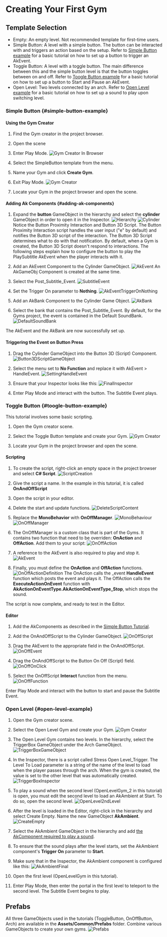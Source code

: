 # Creating Your First Gym

## Template Selection
- Empty: An empty level. Not recommended template for first-time users.
- Simple Button: A level with a simple button. The button can be interacted with and triggers an action based on the setup. Refer to [Simple Button example](#simple-button-example) for a basic tutorial on how to set up a button to trigger an AkEvent.
- Toggle Button: A level with a toggle button. The main difference between this and the simple button level is that the button toggles between on and off. Refer to [Toogle Button example](#toogle-button-example) for a basic tutorial on how to set up a button to Start and Pause an AkEvent.
- Open Level: Two levels connected by an arch. Refer to [Open Level example](#open-level-example) for a basic tutorial on how to set up a sound to play upon switching level.

### Simple Button {#simple-button-example}

#### Using the Gym Creator

1. Find the Gym creator in the project browser.
2. Open the scene
3. Enter Play Mode.
![Gym Creator In Browser](../../../Documentation/Images/GymCreatorProjectBrowser.png)

4. Select the SimpleButton template from the menu.
5. Name your Gym and click **Create Gym**.
6. Exit Play Mode.
![Gym Creator](../../../Documentation/Images/SimpleButtonTutorial/GymCreator.png)

7. Locate your Gym in the project browser and open the scene.

#### Adding Ak Components {#adding-ak-components}
1. Expand the **button** GameObject in the hierarchy and select the **cylinder** GameObject in order to open it in the Inspector.
![Hierarchy](../../../Documentation/Images/Hierarchy.png)
![Cylinder](../../../Documentation/Images/Cylinder.png)
Notice the Button Proximity Interaction and Button 3D Script. The Button Proximity Interaction script handles the user input ("e" by default) and notifies the Button 3D script of the interaction. The Button 3D Script determines what to do with that notification. By default, when a Gym is created, the Button 3D Script doesn't respond to interactions. The following steps explain how to configure the button to play the PlaySubtitle AkEvent when the player interacts with it.

2. Add an AkEvent Component to the Cylinder GameObject.
![AkEvent](../../../Documentation/Images/SimpleButtonTutorial/AkEvent.png)
An AkGameObj Component is created at the same time.
3. Select the Post_Subtitle_Event.
![SubtitleEvent](../../../Documentation/Images/SimpleButtonTutorial/SubtitleEventSelection.png)
4. Set the Trigger On parameter to **Nothing**.
![AkEventTriggerOnNothing](../../../Documentation/Images/SimpleButtonTutorial/AkEventTriggerOnNothing.png)

5. Add an AkBank Component to the Cylinder Game Object.
![AkBank](../../../Documentation/Images/SimpleButtonTutorial/AkBank.png)

6. Select the bank that contains the Post_Subtitle_Event. By default, for the Gyms project, the event is contained in the Default SoundBank.
![DefaultSoundBank](../../../Documentation/Images/SimpleButtonTutorial/DefaultSoundBankSelection.png)

The AkEvent and the AkBank are now successfully set up.

#### Triggering the Event on Button Press

1. Drag the Cylinder GameObject into the Button 3D (Script) Component.
![Button3DScriptGameObject](../../../Documentation/Images/SimpleButtonTutorial/Button3DScriptGameObject.png)

2. Select the menu set to **No Function** and replace it with AkEvent > HandleEvent.
![SettingHandleEvent](../../../Documentation/Images/SimpleButtonTutorial/SettingHandleEvent.png)

3. Ensure that your Inspector looks like this:
![FinalInspector](../../../Documentation/Images/SimpleButtonTutorial/FinalInspector.png)

4. Enter Play Mode and interact with the button. The Subtitle Event plays.

### Toggle Button {#toogle-button-example}

This tutorial involves some basic scripting.

1. Open the Gym creator scene.

2. Select the Toggle Button template and create your Gym.
![Gym Creator](../../../Documentation/Images/ToggleButtonTutorial/GymCreator.png)

3. Locate your Gym in the project browser and open the scene.

#### Scripting

1. To create the script, right-click an empty space in the project browser and select <b>C# Script</b>.
![ScriptCreation](../../../Documentation/Images/ToggleButtonTutorial/ScriptCreation.png)

2. Give the script a name. In the example in this tutorial, it is called **OnAndOffScript**

3. Open the script in your editor.
4. Delete the start and update functions.
![DeleteScriptContent](../../../Documentation/Images/ToggleButtonTutorial/DeleteScriptContent.png)

5. Replace the **MonoBehavior** with **OnOffManager**.
![MonoBehaviour](../../../Documentation/Images/ToggleButtonTutorial/MonoBehaviour.png)
![OnOffManager](../../../Documentation/Images/ToggleButtonTutorial/OnOffManager.png)

6. The OnOffManager is a custom class that is part of the Gyms. It contains two function that need to be overriden: **OnAction** and **OffAction**. Add them to your script:
![OnOffAction](../../../Documentation/Images/ToggleButtonTutorial/OnOffAction.png)

7. A reference to the AkEvent is also required to play and stop it.
![AkEvent](../../../Documentation/Images/ToggleButtonTutorial/AkEvent.png)

8. Finally, you must define the **OnAction** and **OffAction** functions.
![OnOffActionDefinition](../../../Documentation/Images/ToggleButtonTutorial/OnOffActionDefinition.png)
The OnAction calls the _event **HandleEvent** function which posts the event and plays it.
The OffAction calls the **ExecuteActionOnEvent** function with **AkActionOnEventType.AkActionOnEventType_Stop**, which stops the sound.

The script is now complete, and ready to test in the Editor.

#### Editor

1. Add the AkComponents as described in the [Simple Button Tutorial](#adding-ak-components).

2. Add the OnAndOffScript to the Cylinder GameObject.
![OnOffScript](../../../Documentation/Images/ToggleButtonTutorial/OnOffScript.png)
3. Drag the AkEvent to the appropriate field in the OnAndOffScript.
![OnOffEvent](../../../Documentation/Images/ToggleButtonTutorial/OnOffEvent.png)
4. Drag the OnAndOffScript to the Button On Off (Script) field.
![OnOffOnClick](../../../Documentation/Images/ToggleButtonTutorial/OnOffOnClick.png)
5. Select the OnOffScript **Interact** function from the menu.
![OnOffFunction](../../../Documentation/Images/ToggleButtonTutorial/OnOffFunction.png)

Enter Play Mode and interact with the button to start and pause the Subtitle Event.

### Open Level {#open-level-example}

1. Open the Gym creator scene.
2. Select the Open Level Gym and create your Gym.
![Gym Creator](../../../Documentation/Images/OpenLevelTutorial/GymCreator.png)

3. The Open Level Gym contains two levels. In the hierarchy, select the TriggerBox GameObject under the Arch GameObject.
![TriggerBoxGameObject](../../../Documentation/Images/OpenLevelTutorial/TriggerBoxGameObject.png)

4. In the Inspector, there is a script called Stress Open Level_Trigger. The Level To Load parameter is a string of the name of the level to load when the player passes through the arch. When the gym is created, the value is set to the other level that was automatically created.
![TriggerBoxInspector](../../../Documentation/Images/OpenLevelTutorial/TriggerBoxInspector.png)

5. To play a sound when the second level (OpenLevelGym_2 in this tutorial) is open, you must edit the second level to load an AkAmbient at Start. To do so, open the second level.
![OpenLevel2ndLevel](../../../Documentation/Images/OpenLevelTutorial/OpenLevel2ndLevel.png)

6. After the level is loaded in the Editor, right-click in the hierarchy and select Create Empty. Name the new GameObject **AkAmbient**.
![CreateEmpty](../../../Documentation/Images/OpenLevelTutorial/CreateEmpty.png)

7. Select the AkAmbient GameObject in the hierarchy and add [the AkComponent required to play a sound](#adding-ak-components).

8. To ensure that the sound plays after the level starts, set the AkAmbient component's **Trigger On** parameter to **Start**.

9. Make sure that in the Inspector, the AkAmbient component is configured like this:
![AkAmbientFinal](../../../Documentation/Images/OpenLevelTutorial/AkAmbientFinal.png)

10. Open the first level (OpenLevelGym in this tutorial).

11. Enter Play Mode, then enter the portal in the first level to teleport to the second level. The Subtitle Event begins to play.

## Prefabs

All three GameObjects used in the tutorials (ToggleButton, OnOffButton, Arch) are available in the **Assets/Common/Prefabs** folder. Combine various GameObjects to create your own gyms.
![Prefabs](../../../Documentation/Images/Prefabs.png)